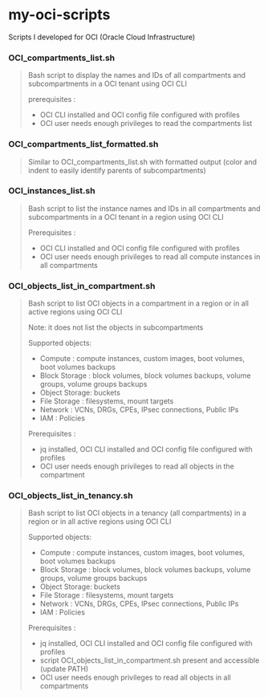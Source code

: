 # my-oci-scripts
Scripts I developed for OCI (Oracle Cloud Infrastructure)

### OCI_compartments_list.sh

> Bash script to display the names and IDs of all compartments and subcompartments in a OCI tenant using OCI CLI
>
> prerequisites :
> - OCI CLI installed and OCI config file configured with profiles
> - OCI user needs enough privileges to read the compartments list

### OCI_compartments_list_formatted.sh

> Similar to OCI_compartments_list.sh with formatted output
> (color and indent to easily identify parents of subcompartments)

### OCI_instances_list.sh

> Bash script to list the instance names and IDs in all compartments and subcompartments in a OCI tenant in a region using OCI CLI
>
> Prerequisites :
> - OCI CLI installed and OCI config file configured with profiles
> - OCI user needs enough privileges to read all compute instances in all compartments

### OCI_objects_list_in_compartment.sh

> Bash script to list OCI objects in a compartment in a region or in all active regions using OCI CLI
>
> Note: it does not list the objects in subcompartments
>
> Supported objects:
> - Compute       : compute instances, custom images, boot volumes, boot volumes backups
> - Block Storage : block volumes, block volumes backups, volume groups, volume groups backups
> - Object Storage: buckets
> - File Storage  : filesystems, mount targets
> - Network       : VCNs, DRGs, CPEs, IPsec connections, Public IPs
> - IAM           : Policies
>
> Prerequisites :
> - jq installed, OCI CLI installed and OCI config file configured with profiles
> - OCI user needs enough privileges to read all objects in the compartment

### OCI_objects_list_in_tenancy.sh

> Bash script to list OCI objects in a tenancy (all compartments) in a region or in all active regions using OCI CLI
>
> Supported objects:
> - Compute       : compute instances, custom images, boot volumes, boot volumes backups
> - Block Storage : block volumes, block volumes backups, volume groups, volume groups backups
> - Object Storage: buckets
> - File Storage  : filesystems, mount targets
> - Network       : VCNs, DRGs, CPEs, IPsec connections, Public IPs
> - IAM           : Policies
>
> Prerequisites :
> - jq installed, OCI CLI installed and OCI config file configured with profiles
> - script OCI_objects_list_in_compartment.sh present and accessible (update PATH)
> - OCI user needs enough privileges to read all objects in all compartments
